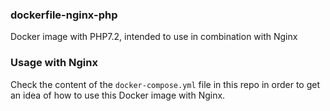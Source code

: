 ### dockerfile-nginx-php

Docker image with PHP7.2, intended to use in combination with Nginx

### Usage with Nginx

Check the content of the `docker-compose.yml` file in  this repo in order to get an idea of how to use this Docker image with Nginx.
